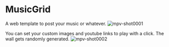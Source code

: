 # MusicGrid
A web template to post your music or whatever.
![mpv-shot0001](https://github.com/MiguelCarino/MusicGrid/assets/6355310/80d25dbf-f4c0-4179-a6c9-6eaf8292ab36)

You can set your custom images and youtube links to play with a click. The wall gets randomly generated.
![mpv-shot0002](https://github.com/MiguelCarino/MusicGrid/assets/6355310/175d165f-b21e-4361-8afa-e77a104764be)
